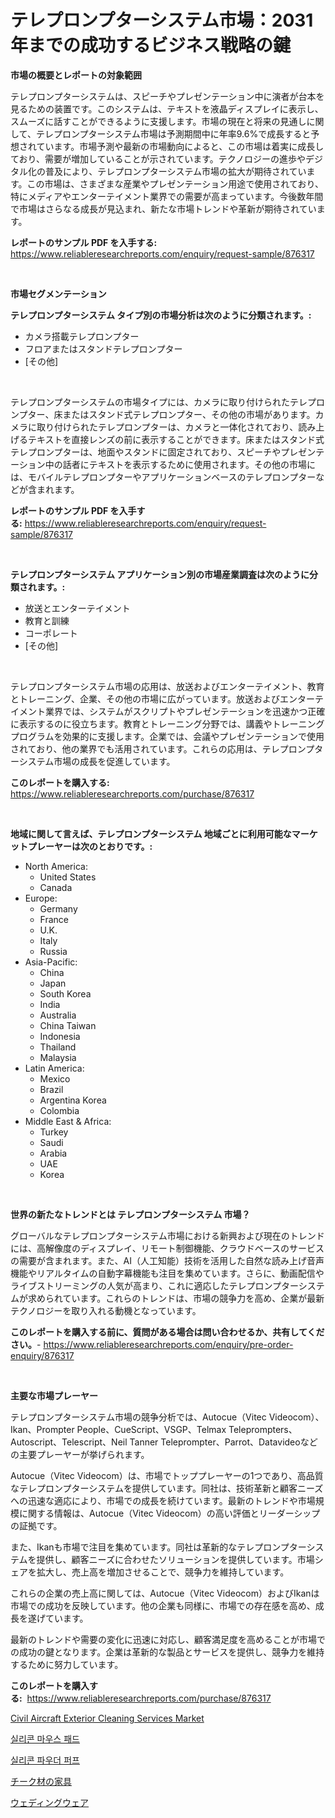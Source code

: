 <p><h1>テレプロンプターシステム市場：2031年までの成功するビジネス戦略の鍵</h1></p><p><strong>市場の概要とレポートの対象範囲</strong></p>
<p><p>テレプロンプターシステムは、スピーチやプレゼンテーション中に演者が台本を見るための装置です。このシステムは、テキストを液晶ディスプレイに表示し、スムーズに話すことができるように支援します。市場の現在と将来の見通しに関して、テレプロンプターシステム市場は予測期間中に年率9.6%で成長すると予想されています。市場予測や最新の市場動向によると、この市場は着実に成長しており、需要が増加していることが示されています。テクノロジーの進歩やデジタル化の普及により、テレプロンプターシステム市場の拡大が期待されています。この市場は、さまざまな産業やプレゼンテーション用途で使用されており、特にメディアやエンターテイメント業界での需要が高まっています。今後数年間で市場はさらなる成長が見込まれ、新たな市場トレンドや革新が期待されています。</p></p>
<p><strong>レポートのサンプル PDF を入手する:</strong> <a href="https://www.reliableresearchreports.com/enquiry/request-sample/876317">https://www.reliableresearchreports.com/enquiry/request-sample/876317</a></p>
<p>&nbsp;</p>
<p><strong>市場セグメンテーション</strong></p>
<p><strong>テレプロンプターシステム タイプ別の市場分析は次のように分類されます。:</strong></p>
<p><ul><li>カメラ搭載テレプロンプター</li><li>フロアまたはスタンドテレプロンプター</li><li>[その他]</li></ul></p>
<p>&nbsp;</p>
<p><p>テレプロンプターシステムの市場タイプには、カメラに取り付けられたテレプロンプター、床またはスタンド式テレプロンプター、その他の市場があります。カメラに取り付けられたテレプロンプターは、カメラと一体化されており、読み上げるテキストを直接レンズの前に表示することができます。床またはスタンド式テレプロンプターは、地面やスタンドに固定されており、スピーチやプレゼンテーション中の話者にテキストを表示するために使用されます。その他の市場には、モバイルテレプロンプターやアプリケーションベースのテレプロンプターなどが含まれます。</p></p>
<p><strong>レポートのサンプル PDF を入手する:</strong>&nbsp;<a href="https://www.reliableresearchreports.com/enquiry/request-sample/876317">https://www.reliableresearchreports.com/enquiry/request-sample/876317</a></p>
<p>&nbsp;</p>
<p><strong> テレプロンプターシステム アプリケーション別の市場産業調査は次のように分類されます。:</strong></p>
<p><ul><li>放送とエンターテイメント</li><li>教育と訓練</li><li>コーポレート</li><li>[その他]</li></ul></p>
<p>&nbsp;</p>
<p><p>テレプロンプターシステム市場の応用は、放送およびエンターテイメント、教育とトレーニング、企業、その他の市場に広がっています。放送およびエンターテイメント業界では、システムがスクリプトやプレゼンテーションを迅速かつ正確に表示するのに役立ちます。教育とトレーニング分野では、講義やトレーニングプログラムを効果的に支援します。企業では、会議やプレゼンテーションで使用されており、他の業界でも活用されています。これらの応用は、テレプロンプターシステム市場の成長を促進しています。</p></p>
<p><strong>このレポートを購入する:</strong>&nbsp; <a href="https://www.reliableresearchreports.com/purchase/876317">https://www.reliableresearchreports.com/purchase/876317</a></p>
<p>&nbsp;</p>
<p><strong>地域に関して言えば、テレプロンプターシステム 地域ごとに利用可能なマーケットプレーヤーは次のとおりです。:</strong></p>
<p><ul>
    <li>
        North America:
        <ul>
            <li>United States</li>
            <li>Canada</li>
        </ul>
    </li>
    <li>
        Europe:
        <ul>
            <li>Germany</li>
            <li>France</li>
            <li>U.K.</li>
            <li>Italy</li>
            <li>Russia</li>
        </ul>
    </li>
    <li>
        Asia-Pacific:
        <ul>
            <li>China</li>
            <li>Japan</li>
            <li>South Korea</li>
            <li>India</li>
            <li>Australia</li>
            <li>China Taiwan</li>
            <li>Indonesia</li>
            <li>Thailand</li>
            <li>Malaysia</li>
        </ul>
    </li>
    <li>
        Latin America:
        <ul>
            <li>Mexico</li>
            <li>Brazil</li>
            <li>Argentina Korea</li>
            <li>Colombia</li>
        </ul>
    </li>
    <li>
        Middle East & Africa:
        <ul>
            <li>Turkey</li>
            <li>Saudi</li>
            <li>Arabia</li>
            <li>UAE</li>
            <li>Korea</li>
        </ul>
    </li>
    </ul></p>
<p>&nbsp;</p>
<p><strong>世界の新たなトレンドとは テレプロンプターシステム 市場？</strong></p>
<p><p>グローバルなテレプロンプターシステム市場における新興および現在のトレンドには、高解像度のディスプレイ、リモート制御機能、クラウドベースのサービスの需要が含まれます。また、AI（人工知能）技術を活用した自然な読み上げ音声機能やリアルタイムの自動字幕機能も注目を集めています。さらに、動画配信やライブストリーミングの人気が高まり、これに適応したテレプロンプターシステムが求められています。これらのトレンドは、市場の競争力を高め、企業が最新テクノロジーを取り入れる動機となっています。</p></p>
<p><strong>このレポートを購入する前に、質問がある場合は問い合わせるか、共有してください。</strong>- <a href="https://www.reliableresearchreports.com/enquiry/pre-order-enquiry/876317">https://www.reliableresearchreports.com/enquiry/pre-order-enquiry/876317</a></p>
<p>&nbsp;</p>
<p><strong>主要な市場プレーヤー</strong></p>
<p><p>テレプロンプターシステム市場の競争分析では、Autocue（Vitec Videocom）、Ikan、Prompter People、CueScript、VSGP、Telmax Teleprompters、Autoscript、Telescript、Neil Tanner Teleprompter、Parrot、Datavideoなどの主要プレーヤーが挙げられます。</p><p>Autocue（Vitec Videocom）は、市場でトッププレーヤーの1つであり、高品質なテレプロンプターシステムを提供しています。同社は、技術革新と顧客ニーズへの迅速な適応により、市場での成長を続けています。最新のトレンドや市場規模に関する情報は、Autocue（Vitec Videocom）の高い評価とリーダーシップの証拠です。</p><p>また、Ikanも市場で注目を集めています。同社は革新的なテレプロンプターシステムを提供し、顧客ニーズに合わせたソリューションを提供しています。市場シェアを拡大し、売上高を増加させることで、競争力を維持しています。</p><p>これらの企業の売上高に関しては、Autocue（Vitec Videocom）およびIkanは市場での成功を反映しています。他の企業も同様に、市場での存在感を高め、成長を遂げています。</p><p>最新のトレンドや需要の変化に迅速に対応し、顧客満足度を高めることが市場での成功の鍵となります。企業は革新的な製品とサービスを提供し、競争力を維持するために努力しています。</p></p>
<p><strong>このレポートを購入する:</strong>&nbsp;&nbsp;<a href="https://www.reliableresearchreports.com/purchase/876317">https://www.reliableresearchreports.com/purchase/876317</a></p>
<p><p><a href="https://boundless-drawbridge-702.notion.site/Civil-Aircraft-Exterior-Cleaning-Services-Market-Provides-a-Comprehensive-Analysis-Including-a-Macro-44c42f8559c64a05a8926f9cad7c635b">Civil Aircraft Exterior Cleaning Services Market</a></p><p><a href="https://github.com/crfsywufhm81415/Market-Research-Report-List-1/blob/main/5961688187626.md">실리콘 마우스 패드</a></p><p><a href="https://github.com/vs10l4sfg5c/Market-Research-Report-List-1/blob/main/2769418187627.md">실리콘 파우더 퍼프</a></p><p><a href="https://github.com/zekaoe592392/Market-Research-Report-List-1/blob/main/3763941187691.md">チーク材の家具</a></p><p><a href="https://medium.com/@francoweber2023/%E7%B5%90%E5%A9%9A%E5%BC%8F%E3%81%AE%E8%A3%85%E3%81%84%E5%B8%82%E5%A0%B4-2031%E5%B9%B4%E3%81%BE%E3%81%A7%E3%81%AE%E6%88%90%E5%8A%9F%E3%81%99%E3%82%8B%E3%83%93%E3%82%B8%E3%83%8D%E3%82%B9%E6%88%A6%E7%95%A5%E3%81%AE%E9%8D%B5-48413095ae16">ウェディングウェア</a></p></p>